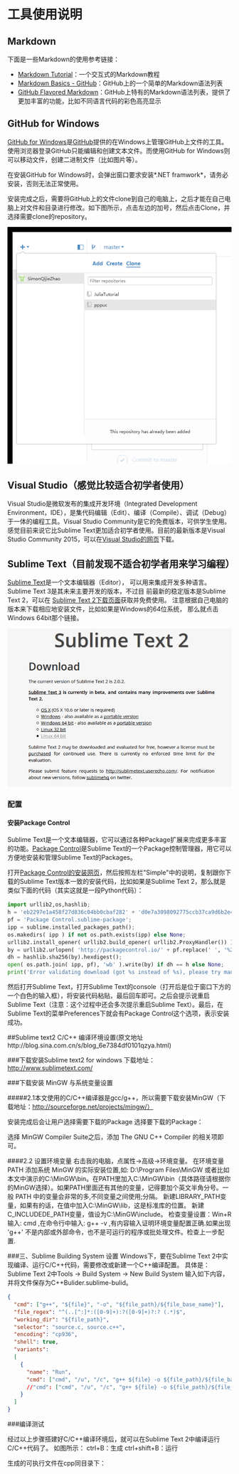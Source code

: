 # 工具使用说明

## Markdown

下面是一些Markdown的使用参考链接：
* [Markdown Tutorial](http://markdowntutorial.com/)：一个交互式的Markdown教程
* [Markdown Basics - GitHub](https://help.github.com/articles/markdown-basics/)：GitHub上的一个简单的Markdown语法列表
* [GitHub Flavored Markdown](https://help.github.com/articles/github-flavored-markdown/)：GitHub上特有的Markdown语法列表，提供了更加丰富的功能，比如不同语言代码的彩色高亮显示

## GitHub for Windows

[GitHub for Windows](https://windows.github.com)是[GitHub](https://github.com)提供的在Windows上管理GitHub上文件的工具。使用浏览器登录GitHub只能编辑和创建文本文件。而使用GitHub for Windows则可以移动文件，创建二进制文件（比如图片等）。

在安装GitHub for Windows时，会弹出窗口要求安装*.NET framwork*，请务必安装，否则无法正常使用。

安装完成之后，需要将GitHub上的文件clone到自己的电脑上，之后才能在自己电
脑上对文件和目录进行修改。如下图所示，点击左边的加号，然后点击Clone，并
选择需要clone的repository。

![Clone GitHub repos to Windows](figures/github-windows-clone.png?raw=true)


## Visual Studio（感觉比较适合初学者使用）

Visual Studio是微软发布的集成开发环境（Integrated Development Environment，IDE），是集代码编辑（Edit）、编译（Compile）、调试（Debug）于一体的编程工具。Visual Studio Community是它的免费版本，可供学生使用。感觉目前来说它比Sublime Text更加适合初学者使用。目前的最新版本是Visual Studio Community 2015，可以在[Visual Studio的网页](https://www.visualstudio.com/zh-cn/visual-studio-homepage-vs.aspx)下载。

## Sublime Text（目前发现不适合初学者用来学习编程）

[Sublime Text](http://www.sublimetext.com/)是一个文本编辑器（Editor），
可以用来集成开发多种语言。Sublime Text 3是其未来主要开发的版本，不过目
前最新的稳定版本是Sublime Text 2，可以在
[Sublime Text 2下载页面](http://www.sublimetext.com/2)获取并免费使用。
注意根据自己电脑的版本来下载相应地安装文件，比如如果是Windows的64位系统，
那么就点击Windows 64bit那个链接。

![Sublime Text Download](figures/sublime-download.png?raw=true)

### 配置

#### 安装Package Control

Sublime Text是一个文本编辑器，它可以通过各种Package扩展来完成更多丰富的功能。[Package Control](https://packagecontrol.io)是Sublime Text的一个Package控制管理器，用它可以方便地安装和管理Sublime Text的Packages。

打开[Package Control的安装网页](https://packagecontrol.io/installation)，然后按照左栏"Simple"中的说明，复制跟你下载的Sublime Text版本一致的安装代码，比如如果是Sublime Text 2，那么就是类似下面的代码（其实这就是一段Python代码）：

```python
import urllib2,os,hashlib; 
h = 'eb2297e1a458f27d836c04bb0cbaf282' + 'd0e7a3098092775ccb37ca9d6b2e4b7d'; 
pf = 'Package Control.sublime-package'; 
ipp = sublime.installed_packages_path(); 
os.makedirs( ipp ) if not os.path.exists(ipp) else None; 
urllib2.install_opener( urllib2.build_opener( urllib2.ProxyHandler()) ); 
by = urllib2.urlopen( 'http://packagecontrol.io/' + pf.replace(' ', '%20')).read(); 
dh = hashlib.sha256(by).hexdigest(); 
open( os.path.join( ipp, pf), 'wb' ).write(by) if dh == h else None; 
print('Error validating download (got %s instead of %s), please try manual install' % (dh, h) if dh != h else 'Please restart Sublime Text to finish installation') 
```

然后打开Sublime Text，打开Sublime Text的console（打开后是位于窗口下方的一个白色的输入框），将安装代码粘贴，最后回车即可。之后会提示说重启Sublime Text（注意：这个过程中还会多次提示重启Sublime Text）。最后，在Sublime Text的菜单Preferences下就会有Package Control这个选项，表示安装成功。

##Sublime text2 C/C++ 编译环境设置(原文地址http://blog.sina.com.cn/s/blog_6e7384df0101qzya.html)

###下载安装Sublime text2 for windows
下载地址：http://www.sublimetext.com/

###下载安装 MinGW 与系统变量设置

#####2.1本文使用的C/C++编译器是gcc/g++，所以需要下载安装MinGW（下载地址：http://sourceforge.net/projects/mingw/）

安装完成后会让用户选择需要下载的Package
选择要下载的Package：

选择 MinGW Compiler Suite之后，添加 The GNU C++ Compiler 的相关项即可。

####2.2 设置环境变量
右击我的电脑，点属性->高级->环境变量。
在环境变量PATH 添加系统 MinGW 的实际安装位置,如: D:\Program Files\MinGW 或者比如本文中演示的C:\MinGW\bin。在PATH里加入C:\MinGW\bin（具体路径请根据你的MinGW选择）。如果PATH里面还有其他的变量，记得要加个英文半角分号。一般 PATH 中的变量会非常的多,不同变量之间使用;分隔。
新建LIBRARY_PATH变量，如果有的话，在值中加入C:\MinGW\lib，这是标准库的位置。
新建C_INCLUDEDE_PATH变量，值设为C:\MinGW\include。
检查变量设置：Win+R输入: cmd ,在命令行中输入: g++ -v ,有内容输入证明环境变量配置正确.如果出现 'g++' 不是内部或外部命令，也不是可运行的程序或批处理文件。检查上一步配置. 

###三、Sublime Building System 设置
Windows下，要在Sublime Text 2中实现编译、运行C/C++代码，需要修改或新建一个C++编译配置。
具体是：Sublime Text 2中Tools -> Build System -> New Build System
输入如下内容，并将文件保存为C++Bulider.sublime-bulid。

```json
{
  "cmd": ["g++", "${file}", "-o", "${file_path}/${file_base_name}"],
  "file_regex": "^(..[^:]*:([0-9]+):?([0-9]+)?:? (.*)$",
  "working_dir": "${file_path}",
  "selector": "source.c, source.c++",
  "encoding": "cp936",
  "shell": true,
  "variants":
  [
    {
      "name": "Run",
      "cmd": ["cmd", "/u", "/c", "g++ ${file} -o ${file_path}/${file_base_name} && ${file_path}/${file_base_name}.exe"]
      //"cmd": ["cmd", "/u", "/c", "g++ ${file} -o ${file_path}/${file_base_name}", "&&", "start", "cmd", "/u", "/c", "${file_path}/${file_base_name}.exe & pause"]
    }
  ]
}
```

###编译测试


经过以上步骤搭建好C/C++编译环境后，就可以在Sublime Text 2中编译运行C/C++代码了。
如图所示：
ctrl+B：生成
ctrl+shift+B：运行


生成的可执行文件在cpp同目录下：
